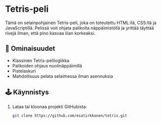 # Tetris-peli

Tämä on selainpohjainen Tetris-peli, joka on toteutettu HTML:llä, CSS:llä ja JavaScriptillä. 
Pelissä voit ohjata palikoita näppäimistöllä ja yrittää täyttää rivejä ilman, että pino kasvaa liian korkeaksi.

## 🔧 Ominaisuudet
- Klassinen Tetris-pelilogiikka
- Palikoiden ohjaus nuolinäppäimillä
- Pistelaskuri
- Mahdollisuus pelata selaimessa ilman asennuksia

## 🕹️ Käynnistys
1. Lataa tai kloonaa projekti GitHubista:
   ```bash
   git clone https://github.com/esatirkkonen/tetris.git
